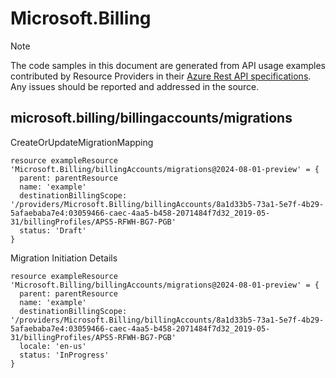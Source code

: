 # Microsoft.Billing
  
> [!NOTE]
> The code samples in this document are generated from API usage examples contributed by Resource Providers in their [Azure Rest API specifications](https://github.com/Azure/azure-rest-api-specs). Any issues should be reported and addressed in the source.


## microsoft.billing/billingaccounts/migrations

CreateOrUpdateMigrationMapping
```bicep
resource exampleResource 'Microsoft.Billing/billingAccounts/migrations@2024-08-01-preview' = {
  parent: parentResource 
  name: 'example'
  destinationBillingScope: '/providers/Microsoft.Billing/billingAccounts/8a1d33b5-73a1-5e7f-4b29-5afaebaba7e4:03059466-caec-4aa5-b458-2071484f7d32_2019-05-31/billingProfiles/APS5-RFWH-BG7-PGB'
  status: 'Draft'
}
```

Migration Initiation Details
```bicep
resource exampleResource 'Microsoft.Billing/billingAccounts/migrations@2024-08-01-preview' = {
  parent: parentResource 
  name: 'example'
  destinationBillingScope: '/providers/Microsoft.Billing/billingAccounts/8a1d33b5-73a1-5e7f-4b29-5afaebaba7e4:03059466-caec-4aa5-b458-2071484f7d32_2019-05-31/billingProfiles/APS5-RFWH-BG7-PGB'
  locale: 'en-us'
  status: 'InProgress'
}
```

